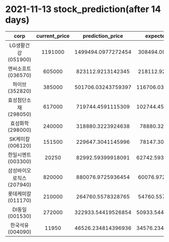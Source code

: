 # 2021-11-13 stock_prediction(after 14 days)

|   corp   |   current_price   |   prediction_price   |   expected_profit   |
|:--------:|:-----------------:|:--------------------:|:-------------------:|
|LG생활건강(051900)|1191000|1499494.0977272454|308494.0977272454|
|엔씨소프트(036570)|605000|823112.9213142345|218112.9213142345|
|하이브(352820)|385000|501706.03243759397|116706.03243759397|
|효성첨단소재(298050)|617000|719744.4591115309|102744.45911153092|
|효성화학(298000)|240000|318880.3223924638|78880.3223924638|
|SK케미칼(006120)|151500|229647.3041145996|78147.3041145996|
|한일시멘트(003300)|20250|82992.59399918091|62742.593999180914|
|삼성바이오로직스(207940)|820000|880076.9725936454|60076.97259364545|
|롯데케미칼(011170)|210000|264760.5578328765|54760.55783287651|
|DI동일(001530)|272000|322933.54419526854|50933.544195268536|
|한국석유(004090)|11950|46526.234814396936|34576.234814396936|

